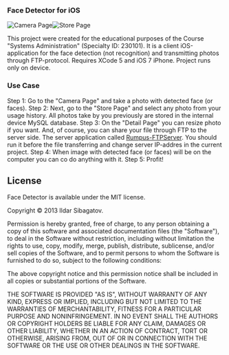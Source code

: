 ### Face Detector for iOS

![Camera Page](https://raw.githubusercontent.com/siggb/FaceDetector/master/Sources/Resources/screenshots/IMG_01.PNG "Camera Page")![Store Page](https://raw.githubusercontent.com/siggb/FaceDetector/master/Sources/Resources/screenshots/IMG_02.PNG "Store Page")

This project were created for the educational purposes of the Course "Systems Administration" (Specialty ID: 230101). It is a client iOS-application for the face detection (not recognition) and transmitting photos through FTP-protocol. Requires XCode 5 and iOS 7 iPhone. Project runs only on device.

### Use Case

Step 1: Go to the "Camera Page" and take a photo with detected face (or faces).
Step 2: Next, go to the "Store Page" and select any photo from your usage history. All photos take by you previously are stored in the internal device MySQL database.
Step 3: On the "Detail Page" you can resize photo if you want. And, of course, you can share your file through FTP to the server side. The server application called [Rumpus-FTPServer](http://www.maxum.com/Rumpus/). You should run it before the file transferring and change server IP-addres in the current project.
Step 4: When image with detected face (or faces) will be on the computer you can co do anything with it.
Step 5: Profit!

## License

Face Detector is available under the MIT license.

Copyright © 2013 Ildar Sibagatov.

Permission is hereby granted, free of charge, to any person obtaining a copy of this software and associated documentation files (the "Software"), to deal in the Software without restriction, including without limitation the rights to use, copy, modify, merge, publish, distribute, sublicense, and/or sell copies of the Software, and to permit persons to whom the Software is furnished to do so, subject to the following conditions:

The above copyright notice and this permission notice shall be included in all copies or substantial portions of the Software.

THE SOFTWARE IS PROVIDED "AS IS", WITHOUT WARRANTY OF ANY KIND, EXPRESS OR IMPLIED, INCLUDING BUT NOT LIMITED TO THE WARRANTIES OF MERCHANTABILITY, FITNESS FOR A PARTICULAR PURPOSE AND NONINFRINGEMENT. IN NO EVENT SHALL THE AUTHORS OR COPYRIGHT HOLDERS BE LIABLE FOR ANY CLAIM, DAMAGES OR OTHER LIABILITY, WHETHER IN AN ACTION OF CONTRACT, TORT OR OTHERWISE, ARISING FROM, OUT OF OR IN CONNECTION WITH THE SOFTWARE OR THE USE OR OTHER DEALINGS IN THE SOFTWARE.
